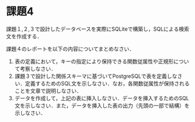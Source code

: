 # 課題4

課題１,２,３で設計したデータベースを実際にSQLiteで構築し，SQLによる検索文を作成する．

課題４のレポートを以下の内容についてまとめなさい．

1. 表の定義において，キーの指定により保持できる関数従属性や正規形について考察しなさい．
2. 課題３で設計した関係スキーマに基づいてPostgreSQLで表を定義しなさい．定義するためのSQL文を示しなさい．なお，各関数従属性が保持されることを文章で説明しなさい．
3. データを作成して，上記の表に挿入しなさい．データを挿入するためのSQL文を示しなさい．また，データを挿入した表の出力（先頭の一部で結構）を示しなさい．
